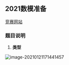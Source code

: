 ## 2021数模准备

[竞赛网站](https://www.comap.com/undergraduate/contests/)





### 题目说明

1. **类型**

![image-20210121171441457](C:\Users\ASUS\AppData\Roaming\Typora\typora-user-images\image-20210121171441457.png)


